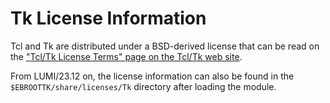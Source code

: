 # Tk License Information

Tcl and Tk are distributed under a BSD-derived license that can be read on the
["Tcl/Tk License Terms" page on the Tcl/Tk web site](https://tcl.tk/software/tcltk/license.html).

From LUMI/23.12 on, the license information can also be found in the
`$EBROOTTK/share/licenses/Tk` directory after loading the module.
